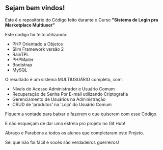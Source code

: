 <h2>Sejam bem vindos!</h2>

Este é o repositório do Código feito durante o Curso <strong>"Sistema de Login pra Marketplace Multiuser"</strong>

Este código foi feito utilizando:

<ul>
    <li>PHP Orientado a Objetos</li>
    <li>Slim Framework versão 2</li>
    <li>RainTPL</li>
    <li>PHPMailer</li>
    <li>Bootstrap</li>
    <li>MySQL</li>
</ul>



O resultado é um sistema MULTIUSUÁRIO completo, com: 

<ul>
    <li>Níveis de Acesso Administrador e Usuário Comum</li>
    <li>Recuperação de Senha Por E-mail utilizando Criptografia</li>
    <li>Gerenciamento de Usuários na Administração</li>
    <li>CRUD de 'produtos' na 'Loja' do Usuário Comum</li>
</ul>

Fiquem a vontade para baixar e fazerem o que quiserem com esse Código.

E não esqueçam de dar uma estrela pro projeto no Git Hub!

Abraço e Parabéns a todos os alunos que completaram este Projeto.

Sei que não foi fácil e vocês são verdadeiros guerreiros!